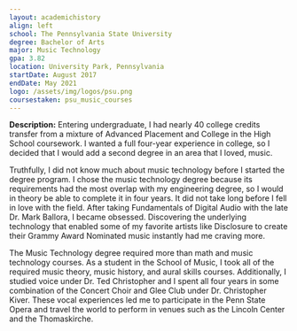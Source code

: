 ```yaml
---
layout: academichistory
align: left
school: The Pennsylvania State University
degree: Bachelor of Arts
major: Music Technology
gpa: 3.82
location: University Park, Pennsylvania
startDate: August 2017
endDate: May 2021
logo: /assets/img/logos/psu.png
coursestaken: psu_music_courses
---
```

**Description:** Entering undergraduate, I had nearly 40 college credits transfer from a mixture of Advanced Placement and College in the High School coursework. I wanted a full four-year experience in college, so I decided that I would add a second degree in an area that I loved, music.

Truthfully, I did not know much about music technology before I started the degree program. I chose the music technology degree because its requirements had the most overlap with my engineering degree, so I would in theory be able to complete it in four years. It did not take long before I fell in love with the field. After taking Fundamentals of Digital Audio with the late Dr. Mark Ballora, I became obsessed. Discovering the underlying technology that enabled some of my favorite artists like Disclosure to create their Grammy Award Nominated music instantly had me craving more.

The Music Technology degree required more than math and music technology courses. As a student in the School of Music, I took all of the required music theory, music history, and aural skills courses. Additionally, I studied voice under Dr. Ted Christopher and I spent all four years in some combination of the Concert Choir and Glee Club under Dr. Christopher Kiver. These vocal experiences led me to participate in the Penn State Opera and travel the world to perform in venues such as the Lincoln Center and the Thomaskirche. 